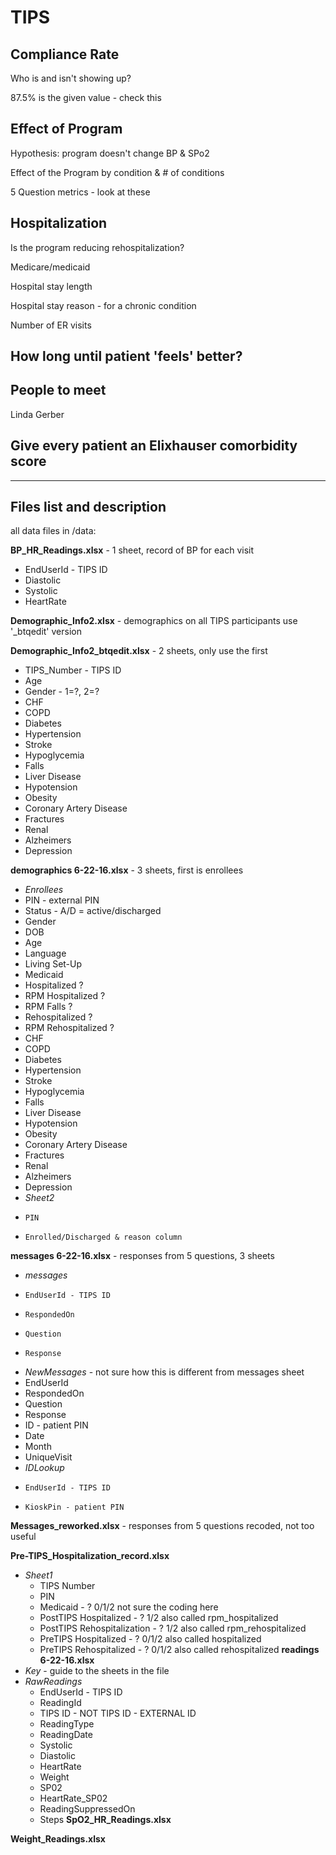 # TIPS

## Compliance Rate
 
 Who is and isn't showing up?
 
 87.5% is the given value - check this

## Effect of Program
 
 Hypothesis: program doesn't change BP & SPo2

 Effect of the Program by condition & # of conditions
 
 5 Question metrics - look at these

## Hospitalization

 Is the program reducing rehospitalization?
 
 Medicare/medicaid
 
 Hospital stay length
 
 Hospital stay reason - for a chronic condition
 
 Number of ER visits

## How long until patient 'feels' better?

## People to meet

 Linda Gerber

## Give every patient an Elixhauser comorbidity score ##
---
## Files list and description

all data files in /data:

**BP_HR_Readings.xlsx** - 1 sheet, record of BP for each visit
*	EndUserId - TIPS ID
*	Diastolic
*	Systolic
*	HeartRate

**Demographic_Info2.xlsx** - demographics on all TIPS participants use '_btqedit' version

**Demographic_Info2_btqedit.xlsx** - 2 sheets, only use the first
*	TIPS_Number - TIPS ID
*	Age
*	Gender - 1=?, 2=?
*	CHF
*	COPD
*	Diabetes
*	Hypertension
*	Stroke
*	Hypoglycemia
*	Falls
*	Liver Disease
*	Hypotension
*	Obesity
*	Coronary Artery Disease
*	Fractures
*	Renal
*	Alzheimers
*	Depression

**demographics 6-22-16.xlsx** - 3 sheets, first is enrollees
 * *Enrollees*
  *	PIN - external PIN
  *	Status - A/D = active/discharged
  *	Gender
  *	DOB
  *	Age
  *	Language
  *	Living Set-Up
  *	Medicaid
  *	Hospitalized ?
  *	RPM Hospitalized ?
  *	RPM Falls ?
  *	Rehospitalized ?
  *	RPM Rehospitalized ?
  *	CHF
  *	COPD
  *	Diabetes
  *	Hypertension
  *	Stroke
  *	Hypoglycemia
  *	Falls
  *	Liver Disease
  *	Hypotension
  *	Obesity
  *	Coronary Artery Disease
  *	Fractures
  *	Renal
  *	Alzheimers
  *	Depression
*  *Sheet2*
  *  	PIN
  *  	Enrolled/Discharged & reason column

**messages 6-22-16.xlsx** - responses from 5 questions, 3 sheets
*  *messages*
  *  	EndUserId - TIPS ID
  * 	RespondedOn
  *  	Question
  *  	Response
*  *NewMessages* - not sure how this is different from messages sheet
  *    EndUserId
  *    RespondedOn
  *    Question
  *    Response
  *    ID - patient PIN
  *    Date
  *    Month
  *    UniqueVisit
*  *IDLookup*
  *  	EndUserId - TIPS ID
  *  	KioskPin - patient PIN

**Messages_reworked.xlsx** - responses from 5 questions recoded, not too useful

**Pre-TIPS_Hospitalization_record.xlsx**
* *Sheet1*
  * TIPS Number
  * PIN
  * Medicaid - ? 0/1/2 not sure the coding here
  * PostTIPS Hospitalized - ? 1/2 also called rpm_hospitalized
  * PostTIPS Rehospitalization - ? 1/2 also called rpm_rehospitalized
  * PreTIPS Hospitalized - ? 0/1/2 also called hospitalized
  * PreTIPS Rehospitalized - ? 0/1/2 also called rehospitalized
**readings 6-22-16.xlsx**
* *Key* - guide to the sheets in the file
* *RawReadings*
  * EndUserId - TIPS ID
  * ReadingId
  * TIPS ID - NOT TIPS ID - EXTERNAL ID
  * ReadingType
  * ReadingDate
  * Systolic
  * Diastolic
  * HeartRate
  * Weight
  * SP02
  * HeartRate_SP02
  * ReadingSuppressedOn
  * Steps
**SpO2_HR_Readings.xlsx**

**Weight_Readings.xlsx**
